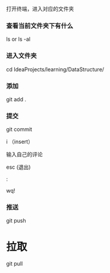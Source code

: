 打开终端，进入对应的文件夹  
### 查看当前文件夹下有什么
ls or ls -al
### 进入文件夹
cd IdeaProjects/learning/DataStructure/
### 添加
git add .

### 提交
git commit

i （insert）

输入自己的评论

esc (退出)

:

wq!

### 推送
git push

# 拉取
git pull



